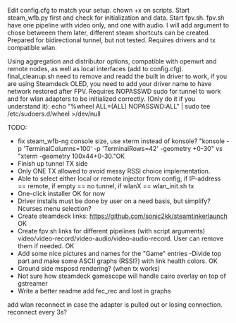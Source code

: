 Edit config.cfg to match your setup. chown +x on scripts. Start steam_wfb.py first and check for initialization and data. Start fpv.sh.
fpv.sh have one pipeline with video only, and one with audio. I will add argument to chose betweeen them later, different steam shortcuts can be created.
Prepared for bidirectional tunnel, but not tested. Requires drivers and tx compatible wlan.

Using aggregation and distributor options, compatible with openwrt and remote nodes, as well as local interfaces (add to config.cfg). final_cleanup.sh need to remove and readd the built in driver to work, if you are using Steamdeck OLED, you need to add your driver name to have network restored after FPV.
Requires NOPASSWD sudo for tunnel to work and for wlan adapters to be initialized correctly. (Only do it if you understand it):
echo "%wheel ALL=(ALL) NOPASSWD:ALL" | sudo tee /etc/sudoers.d/wheel >/dev/null


TODO:
 - fix steam_wfb-ng console size, use xterm instead of konsole? "konsole -p 'TerminalColumns=100' -p 'TerminalRows=42' -geometry +0-30" vs "xterm -geometry 100x44+0-30."OK
  - Finish up tunnel TX side
  - Only ONE TX allowed to avoid messy RSSI choice implementation.
  - Able to select either local or remote injector from config, if IP-address == remote, if empty == no tunnel, if wlanX == wlan_init.sh tx
  - One-click installer  OK for now
 - Driver installs must be done by user on a need basis, but simplify? Ncurses menu selection?
 - Create steamdeck links: https://github.com/sonic2kk/steamtinkerlaunch OK
 - Create fpv.sh links for different pipelines (with script arguments) video/video-record/video-audio/video-audio-record. User can remove them if needed. OK
 - Add some nice pictures and names for the "Game" entries
 -Divide top part and make some ASCII graphs (RSSI?) with link health colors. OK
- Ground side msposd rendering? (when tx works)
 - Not sure how steamdeck gamescope will handle cairo overlay on top of gstreamer
- Write a better readme
add fec_rec and lost in graphs

add wlan reconnect in case the adapter is pulled out or losing connection. reconnect every 3s?
